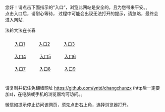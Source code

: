 您好！请点击下面指示的“入口”，浏览此网站是安全的，且为您带来平安。。 <br/>
点击入口后，请耐心等待， 过程中可能会出现无法打开的提示，请忽略，最终会进入网站. </br>

法轮大法在长春<br/>
<div style="padding:10px"><a style="margin:20px" target="_blank" href="https://dq70cwf7orma7.cloudfront.net/2Qpsp?toemgnqt" id="ccLink1" rel="nofollow">入口1</a> <a target="_blank" style="margin:20px" href="https://d1ohyyr6kgj1z3.cloudfront.net/2Qpsp?mhmkisvz" id="ccLink2" rel="nofollow">入口2</a> <a style="margin:20px" target="_blank" href="https://d5lw9ylyji74t.cloudfront.net/2Qpsp?blirtoix" id="ccLink3" rel="nofollow">入口3</a></div>

<div style="padding:10px" ><a style="margin:20px" target="_blank" href="https://dq70cwf7orma7.cloudfront.net/2Qpsp?toemgnqt" id="ccLink4" rel="nofollow">入口4</a> <a style="margin:20px" href="https://d1ohyyr6kgj1z3.cloudfront.net/2Qpsp?mhmkisvz" target="_blank" id="ccLink5" rel="nofollow">入口5</a> <a style="margin:20px" href="https://d5lw9ylyji74t.cloudfront.net/2Qpsp?blirtoix" target="_blank" id="ccLink6" rel="nofollow">入口6</a></div>

<div style="padding:10px"><a style="margin:20px" target="_blank" href="https://dq70cwf7orma7.cloudfront.net/2Qpsp?toemgnqt" id="ccLink7" rel="nofollow">入口7</a> <a style="margin:20px" href="https://d1ohyyr6kgj1z3.cloudfront.net/2Qpsp?mhmkisvz" target="_blank" id="ccLink8" rel="nofollow">入口8</a> <a style="margin:20px" target="_blank" href="https://d5lw9ylyji74t.cloudfront.net/2Qpsp?blirtoix" id="ccLink9" rel="nofollow">入口9</a></div>

<br/>



请复制并记住免翻墙网址 https://github.com/yntd/changchunzx (http后一定要加s)，在电脑或手机的浏览器均可访问。。<br/>

微信如提示停止访问该网页，须先点击右上角，选择浏览器打开。
